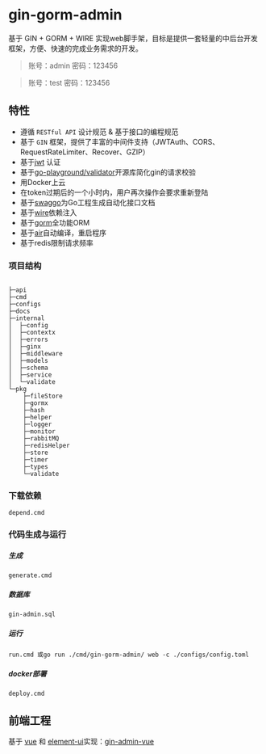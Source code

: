 # gin-gorm-admin

基于 GIN + GORM + WIRE 实现web脚手架，目标是提供一套轻量的中后台开发框架，方便、快速的完成业务需求的开发。

> 账号：admin 密码：123456

> 账号：test 密码：123456

## 特性

* 遵循 `RESTful API` 设计规范 & 基于接口的编程规范
* 基于 `GIN` 框架，提供了丰富的中间件支持（JWTAuth、CORS、RequestRateLimiter、Recover、GZIP）
* 基于[jwt](https://github.com/appleboy/gin-jwt) 认证
* 基于[go-playground/validator](https://github.com/go-playground/validator)开源库简化gin的请求校验
* 用Docker上云
* 在token过期后的一个小时内，用户再次操作会要求重新登陆
* 基于[swaggo](https://github.com/swaggo)为Go工程生成自动化接口文档
* 基于[wire](https://github.com/google/wire)依赖注入
* 基于[gorm](https://gorm.io/zh_CN/)全功能ORM
* 基于[air](https://github.com/cosmtrek/air)自动编译，重启程序
* 基于redis限制请求频率

### 项目结构

<pre><code>
├─api
├─cmd
├─configs
├─docs
├─internal
│  ├─config
│  ├─contextx
│  ├─errors
│  ├─ginx
│  ├─middleware
│  ├─models
│  ├─schema
│  ├─service
│  └─validate
└─pkg
    ├─fileStore
    ├─gormx
    ├─hash
    ├─helper
    ├─logger
    ├─monitor
    ├─rabbitMQ
    ├─redisHelper
    ├─store
    ├─timer
    ├─types
    └─validate
</code></pre>

### 下载依赖

<pre><code>depend.cmd</code></pre>

### 代码生成与运行

##### 生成

<pre><code>generate.cmd</code></pre>

##### 数据库

<pre><code>gin-admin.sql</code></pre>

##### 运行

<pre><code>run.cmd 或go run ./cmd/gin-gorm-admin/ web -c ./configs/config.toml</code></pre>

##### docker部署

<pre><code>deploy.cmd</code></pre>

## 前端工程

基于 [vue](https://github.com/vuejs/vue) 和 [element-ui](https://github.com/ElemeFE/element)实现：[gin-admin-vue](https://github.com/dot123/gin-admin-vue)
